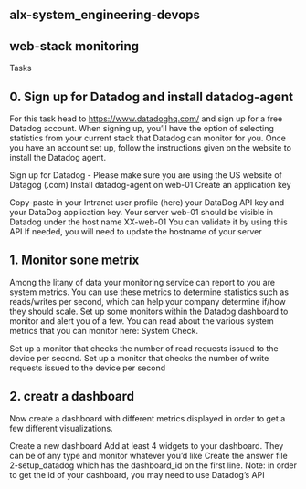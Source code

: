 ## alx-system_engineering-devops
## web-stack monitoring
Tasks
## 0. Sign up for Datadog and install datadog-agent
For this task head to https://www.datadoghq.com/ and sign up for a free Datadog account. When signing up, you’ll have
the option of selecting statistics from your current stack that Datadog can monitor for you. Once you have an account
set up, follow the instructions given on the website to install the Datadog agent.

Sign up for Datadog - Please make sure you are using the US website of Datagog (.com)
Install datadog-agent on web-01
Create an application key

Copy-paste in your Intranet user profile (here) your DataDog API key and your DataDog application key.
Your server web-01 should be visible in Datadog under the host name XX-web-01
You can validate it by using this API
If needed, you will need to update the hostname of your server

## 1. Monitor sone metrix
Among the litany of data your monitoring service can report to you are system metrics. You can use these metrics to determine statistics such as reads/writes per second, which can help your company determine if/how they should scale. Set up some monitors within the Datadog dashboard to monitor and alert you of a few. You can read about the various system metrics that you can monitor here: System Check.

Set up a monitor that checks the number of read requests issued to the device per second.
Set up a monitor that checks the number of write requests issued to the device per second

## 2. creatr a dashboard
Now create a dashboard with different metrics displayed in order to get a few different visualizations.

Create a new dashboard
Add at least 4 widgets to your dashboard. They can be of any type and monitor whatever you’d like
Create the answer file 2-setup_datadog which has the dashboard_id on the first line. Note: in order to get the id of your dashboard, you may need to use Datadog’s API

